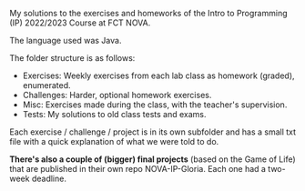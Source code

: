 My solutions to the exercises and homeworks of the Intro to Programming (IP) 2022/2023 Course at FCT NOVA.

The language used was Java.

The folder structure is as follows:

- Exercises: Weekly exercises from each lab class as homework (graded), enumerated.
- Challenges: Harder, optional homework exercises.
- Misc: Exercises made during the class, with the teacher's supervision.
- Tests: My solutions to old class tests and exams.

Each exercise / challenge / project is in its own subfolder and has a small txt file with a quick explanation of what we were told to do.

**There's also a couple of (bigger) final projects** (based on the Game of Life) that are published in their own repo NOVA-IP-Gloria. Each one had a two-week deadline.
